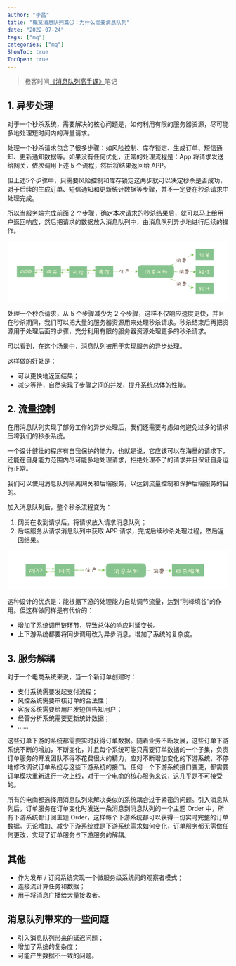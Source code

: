 ```yaml
---
author: "李昌"
title: "概览消息队列篇〇：为什么需要消息队列"
date: "2022-07-24"
tags: ["mq"]
categories: ["mq"]
ShowToc: true
TocOpen: true
---
```


> 极客时间[《消息队列高手课》](https://time.geekbang.org/column/article/110459)笔记

## 1. 异步处理

对于一个秒杀系统，需要解决的核心问题是，如何利用有限的服务器资源，尽可能多地处理短时间内的海量请求。

处理一个秒杀请求包含了很多步骤：如风险控制、库存锁定、生成订单、短信通知、更新通知数据等。如果没有任何优化，正常的处理流程是：App 将请求发送给网关，依次调用上述 5 个流程，然后将结果返回给 APP。

但上述5个步骤中，只需要风险控制和库存锁定这两步就可以决定秒杀是否成功，对于后续的生成订单、短信通知和更新统计数据等步骤，并不一定要在秒杀请求中处理完成。

所以当服务端完成前面 2 个步骤，确定本次请求的秒杀结果后，就可以马上给用户返回响应，然后把请求的数据放入消息队列中，由消息队列异步地进行后续的操作。

![20220724164833](https://raw.githubusercontent.com/lich-Img/blogImg/master/img/20220724164833.png)

处理一个秒杀请求，从 5 个步骤减少为 2 个步骤，这样不仅响应速度更快，并且在秒杀期间，我们可以把大量的服务器资源用来处理秒杀请求。秒杀结束后再把资源用于处理后面的步骤，充分利用有限的服务器资源处理更多的秒杀请求。

可以看到，在这个场景中，消息队列被用于实现服务的异步处理。

这样做的好处是：

- 可以更快地返回结果；
- 减少等待，自然实现了步骤之间的并发，提升系统总体的性能。


## 2. 流量控制

在用消息队列实现了部分工作的异步处理后，我们还需要考虑如何避免过多的请求压垮我们的秒杀系统。

一个设计健壮的程序有自我保护的能力，也就是说，它应该可以在海量的请求下，还能在自身能力范围内尽可能多地处理请求，拒绝处理不了的请求并且保证自身运行正常。

我们可以使用消息队列隔离网关和后端服务，以达到流量控制和保护后端服务的目的。

加入消息队列后，整个秒杀流程变为：
1. 网关在收到请求后，将请求放入请求消息队列；
2. 后端服务从请求消息队列中获取 APP 请求，完成后续秒杀处理过程，然后返回结果。

![20220724165036](https://raw.githubusercontent.com/lich-Img/blogImg/master/img/20220724165036.png)

这种设计的优点是：能根据下游的处理能力自动调节流量，达到“削峰填谷”的作用。但这样做同样是有代价的：
- 增加了系统调用链环节，导致总体的响应时延变长。
- 上下游系统都要将同步调用改为异步消息，增加了系统的复杂度。

## 3. 服务解耦

对于一个电商系统来说，当一个新订单创建时：
- 支付系统需要发起支付流程；
- 风控系统需要审核订单的合法性；
- 客服系统需要给用户发短信告知用户；
- 经营分析系统需要更新统计数据；
- ……

这些订单下游的系统都需要实时获得订单数据。随着业务不断发展，这些订单下游系统不断的增加，不断变化，并且每个系统可能只需要订单数据的一个子集，负责订单服务的开发团队不得不花费很大的精力，应对不断增加变化的下游系统，不停地修改调试订单系统与这些下游系统的接口。任何一个下游系统接口变更，都需要订单模块重新进行一次上线，对于一个电商的核心服务来说，这几乎是不可接受的。

所有的电商都选择用消息队列来解决类似的系统耦合过于紧密的问题。引入消息队列后，订单服务在订单变化时发送一条消息到消息队列的一个主题 Order 中，所有下游系统都订阅主题 Order，这样每个下游系统都可以获得一份实时完整的订单数据。无论增加、减少下游系统或是下游系统需求如何变化，订单服务都无需做任何更改，实现了订单服务与下游服务的解耦。

## 其他

- 作为发布 / 订阅系统实现一个微服务级系统间的观察者模式；
- 连接流计算任务和数据；
- 用于将消息广播给大量接收者。

## 消息队列带来的一些问题
- 引入消息队列带来的延迟问题；
- 增加了系统的复杂度；
- 可能产生数据不一致的问题。
